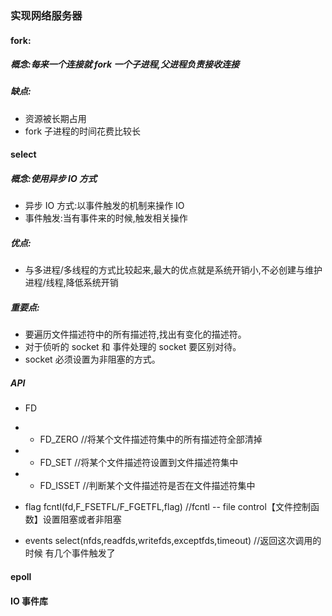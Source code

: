 ### 实现网络服务器

#### fork:

##### 概念:每来一个连接就 fork 一个子进程,父进程负责接收连接

##### 缺点:

- 资源被长期占用
- fork 子进程的时间花费比较长

#### select

##### 概念:使用异步 IO 方式

- 异步 IO 方式:以事件触发的机制来操作 IO
- 事件触发:当有事件来的时候,触发相关操作

##### 优点:

- 与多进程/多线程的方式比较起来,最大的优点就是系统开销小,不必创建与维护进程/线程,降低系统开销

##### 重要点:

- 要遍历文件描述符中的所有描述符,找出有变化的描述符。
- 对于侦听的 socket 和 事件处理的 socket 要区别对待。
- socket 必须设置为非阻塞的方式。

##### API

- FD
- - FD_ZERO //将某个文件描述符集中的所有描述符全部清掉
- - FD_SET //将某个文件描述符设置到文件描述符集中
- - FD_ISSET  //判断某个文件描述符是否在文件描述符集中

- flag fcntl(fd,F_FSETFL/F_FGETFL,flag) //fcntl -- file control【文件控制函数】设置阻塞或者非阻塞
- events select(nfds,readfds,writefds,exceptfds,timeout) //返回这次调用的时候 有几个事件触发了

#### epoll

#### IO 事件库
